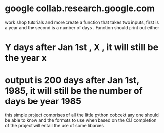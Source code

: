 # google collab.research.google.com
work shop tutorials and more 
create a function that takes two inputs, first is a year and the second is a number of days . Function should print out either
# Y days after Jan 1st , X , it will still be  the year x
# output is 200 days after Jan 1st, 1985, it will still be the number of days be year 1985

this simple project comprises of all the little python cobcekt any one should be able to know and the formats to use when based on the CLI
completion of the project will entail the use of some libarues

